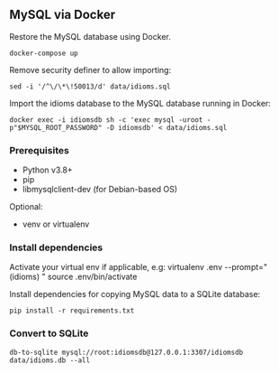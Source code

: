 ## MySQL via Docker

Restore the MySQL database using Docker.

`docker-compose up`

Remove security definer to allow importing:

`sed -i '/^\/\*\!50013/d' data/idioms.sql`

Import the idioms database to the MySQL database running in Docker:

`docker exec -i idiomsdb sh -c 'exec mysql -uroot -p"$MYSQL_ROOT_PASSWORD" -D idiomsdb' < data/idioms.sql`

### Prerequisites

- Python v3.8+
- pip
- libmysqlclient-dev (for Debian-based OS)

Optional:
- venv or virtualenv

### Install dependencies

Activate your virtual env if applicable, e.g:
    virtualenv .env --prompt="(idioms) "
    source .env/bin/activate

Install dependencies for copying MySQL data to a SQLite database:

    pip install -r requirements.txt

### Convert to SQLite

    db-to-sqlite mysql://root:idiomsdb@127.0.0.1:3307/idiomsdb data/idioms.db --all

